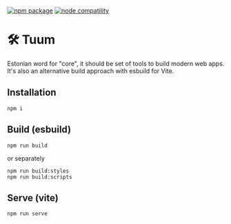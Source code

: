 <a href="https://npmjs.com/package/tuum"><img src="https://img.shields.io/npm/v/tuum.svg" alt="npm package"></a>
<a href="https://nodejs.org/en/about/releases/"><img src="https://img.shields.io/node/v/tuum.svg" alt="node compatility"></a>

# 🛠 Tuum

Estonian word for "core", it should be set of tools to build modern web apps. 
It's also an alternative build approach with esbuild for Vite.

## Installation
```shell
npm i
```

## Build (esbuild)
```shell
npm run build
```
or separately
```shell
npm run build:styles
npm run build:scripts
```

## Serve (vite)
```shell
npm run serve
```
